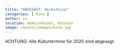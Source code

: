 ```yaml
---
title: "ABGESAGT: Herbstkino"
categories: [ Kino ]
author: co
location: Gemeindesaal, Rathaus
image: /assets/images/kino.jpg
---
```

ACHTUNG: Alle Kulturtermine für 2020 sind abgesagt.